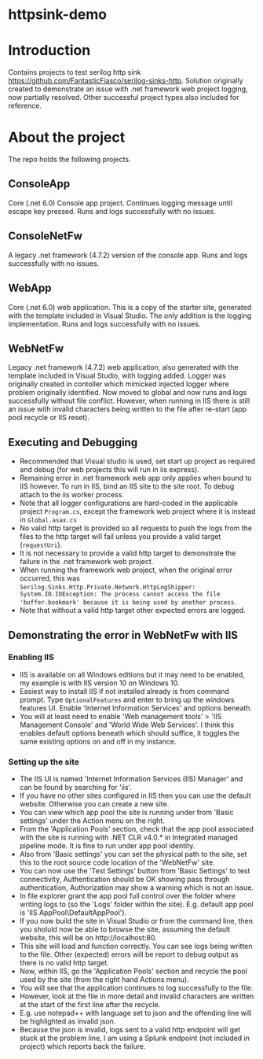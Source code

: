 # httpsink-demo

# Introduction

Contains projects to test serilog http sink https://github.com/FantasticFiasco/serilog-sinks-http. Solution originally created to demonstrate
an issue with .net framework web project logging, now partially resolved. Other successful project types also included for reference.

# About the project

The repo holds the following projects.

## ConsoleApp 

Core (.net 6.0) Console app project. Continues logging message until escape key pressed. Runs and logs successfully with no issues.

## ConsoleNetFw

A legacy .net framework (4.7.2) version of the console app. Runs and logs successfully with no issues.

## WebApp

Core (.net 6.0) web application.
This is a copy of the starter site, generated with the template included in Visual Studio. The only addition is the logging implementation.
Runs and logs successfully with no issues.

## WebNetFw

Legacy .net framework (4.7.2) web application, also generated with the template included in Visual Studio, with logging added. Logger was originally
created in contoller which mimicked injected logger where problem originally identified. Now moved to global and now runs and logs successfully without file conflict.
However, when running in IIS there is still an issue with invalid characters being written to the file after re-start (app pool recycle or IIS reset).

## Executing and Debugging

* Recommended that Visual studio is used, set start up project as required and debug (for web projects this will run in iis express).
* Remaining error in .net framework web app only applies when bound to IIS however. To run in IIS, bind an IIS site to the site root. To debug attach to the iis worker process.
* Note that all logger configurations are hard-coded in the applicable project ```Program.cs```, except the framework web project where it is instead in ```Global.asax.cs```
* No valid http target is provided so all requests to push the logs from the files to the http target will fail unless you provide a valid target (```requestUri```).
* It is not necessary to provide a valid http target to demonstrate the failure in the .net framework web project.
* When running the framework web project, when the original error occurred, this was ```Serilog.Sinks.Http.Private.Network.HttpLogShipper: System.IO.IOException: The process cannot access the file 'buffer.bookmark' because it is being used by another process```.
* Note that without a valid http target other expected errors are logged.


## Demonstrating the error in WebNetFw with IIS

### Enabling IIS
* IIS is available on all Windows editions but it may need to be enabled, my example is with IIS version 10 on Windows 10.
* Easiest way to install IIS if not installed already is from command prompt. Type ```OptionalFeatures``` and enter to bring up the windows features UI. Enable
'Internet Information Services' and options beneath.
* You will at least need to enable 'Web management tools' > 'IIS Management Console' and 'World Wide Web Services'. I think this enables default options beneath
which should suffice, it toggles the same existing options on and off in my instance.

### Setting up the site
* The IIS UI is named 'Internet Information Services (IIS) Manager' and can be found by searching for 'iis'.
* If you have no other sites configured in IIS then you can use the default website. Otherwise you can create a new site.
* You can view which app pool the site is running under from 'Basic settings' under the Action menu on the right.
* From the 'Application Pools' section, check that the app pool associated with the site is running with .NET CLR v4.0.* in Integrated managed pipeline mode. It is fine to run under app pool identity.
* Also from 'Basic settings' you can set the physical path to the site, set this to the root source code location of the 'WebNetFw' site.
* You can now use the 'Test Settings' button from 'Basic Settings' to test connectivity, Authentication should be OK showing pass through authentication, Authorization may show a warning which is not an issue.
* In file explorer grant the app pool full control over the folder where writing logs to (so the 'Logs' folder within the site). E.g. default app pool is 'IIS AppPool\DefaultAppPool').
* If you now build the site in Visual Studio or from the command line, then you sholuld now be able to browse the site, assuming the default website, this will be on http://localhost:80.
* This site will load and function correctly. You can see logs being written to the file. Other (expected) errors will be report to debug output as there is no valid http target.
* Now, within IIS, go the 'Application Pools' section and recycle the pool used by the site (from the right hand Actions menu).
* You will see that the application continues to log successfully to the file.
* However, look at the file in more detail and invalid characters are written at the start of the first line after the recycle.
* E.g. use notepad++ with language set to json and the offending line will be highlighted as invalid json.
* Because the json is invalid, logs sent to a valid http endpoint will get stuck at the problem line, I am using a Splunk endpoint (not included in project) which reports back the failure.



